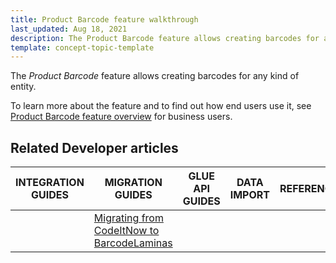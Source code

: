 ```yaml
---
title: Product Barcode feature walkthrough
last_updated: Aug 18, 2021
description: The Product Barcode feature allows creating barcodes for any kind of entity.
template: concept-topic-template
---
```


The _Product Barcode_ feature allows creating barcodes for any kind of entity.


To learn more about the feature and to find out how end users use it, see [Product Barcode feature overview](/docs/scos/user/features/{{page.version}}/product-barcode-feature-overview.html) for business users.


<!-- add a link to the IG when it's ready -->

## Related Developer articles
<!-- Usually filled by a technical writer. You can omit this part -->

|INTEGRATION GUIDES  | MIGRATION GUIDES                                                                                                                      | GLUE API GUIDES |DATA IMPORT  | REFERENCES |
|---------|---------------------------------------------------------------------------------------------------------------------------------------|-----------------|---------|------------|
|         | [Migrating from CodeItNow to BarcodeLaminas](/docs/scos/dev/module-migration-guides/migration-guide-codeitnow-to-barcodelaminas.html) |                 |         |            |

